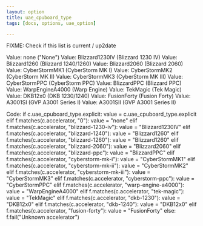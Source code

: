 ```yaml
---
layout: option
title: uae_cpuboard_type
tags: [docs, options, uae_option]

---
```


FIXME: Check if this list is current / up2date

Value: none ("None")
Value: Blizzard1230IV (Blizzard 1230 IV)
Value: Blizzard1260 (Blizzard 1240/1260)
Value: Blizzard2060 (Blizzard 2060)
Value: CyberStormMK1 (CyberStorm MK I)
Value: CyberStormMK2 (CyberStorm MK II)
Value: CyberStormMK3 (CyberStorm MK III)
Value: CyberStormPPC (CyberStorm PPC)
Value: BlizzardPPC (Blizzard PPC)
Value: WarpEngineA4000 (Warp Engine)
Value: TekMagic (Tek Magic)
Value: DKB12x0 (DKB 1230/1240)
Value: FusionForty (Fusion Forty)
Value: A3001SI (GVP A3001 Series I)
Value: A3001SII (GVP A3001 Series II)

Code:
    if c.uae_cpuboard_type.explicit:
        value = c.uae_cpuboard_type.explicit
    elif f.matches(c.accelerator, "0"):
        value = "none"
    elif f.matches(c.accelerator, "blizzard-1230-iv"):
        value = "Blizzard1230IV"
    elif f.matches(c.accelerator, "blizzard-1240"):
        value = "Blizzard1260"
    elif f.matches(c.accelerator, "blizzard-1260"):
        value = "Blizzard1260"
    elif f.matches(c.accelerator, "blizzard-2060"):
        value = "Blizzard2060"
    elif f.matches(c.accelerator, "blizzard-ppc"):
        value = "BlizzardPPC"
    elif f.matches(c.accelerator, "cyberstorm-mk-i"):
        value = "CyberStormMK1"
    elif f.matches(c.accelerator, "cyberstorm-mk-ii"):
        value = "CyberStormMK2"
    elif f.matches(c.accelerator, "cyberstorm-mk-iii"):
        value = "CyberStormMK3"
    elif f.matches(c.accelerator, "cyberstorm-ppc"):
        value = "CyberStormPPC"
    elif f.matches(c.accelerator, "warp-engine-a4000"):
        value = "WarpEngineA4000"
    elif f.matches(c.accelerator, "tek-magic"):
        value = "TekMagic"
    elif f.matches(c.accelerator, "dkb-1230"):
        value = "DKB12x0"
    elif f.matches(c.accelerator, "dkb-1240"):
        value = "DKB12x0"
    elif f.matches(c.accelerator, "fusion-forty"):
        value = "FusionForty"
    else:
        f.fail("Unknown accelerator")
